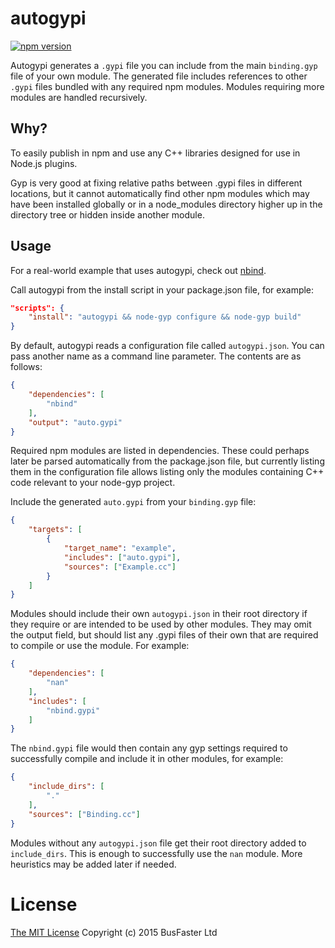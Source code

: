 autogypi
========

[![npm version](https://img.shields.io/npm/v/autogypi.svg)](https://www.npmjs.com/package/autogypi)

Autogypi generates a `.gypi` file you can include from the main `binding.gyp` file of your own module.
The generated file includes references to other `.gypi` files bundled with any required npm modules.
Modules requiring more modules are handled recursively.

Why?
----

To easily publish in npm and use any C++ libraries designed for use in Node.js plugins.

Gyp is very good at fixing relative paths between .gypi files in different locations, but it cannot automatically find other npm modules
which may have been installed globally or in a node_modules directory higher up in the directory tree or hidden inside another module.

Usage
-----

For a real-world example that uses autogypi, check out [nbind](https://www.npmjs.com/package/nbind).

Call autogypi from the install script in your package.json file, for example:

```json
"scripts": {
    "install": "autogypi && node-gyp configure && node-gyp build"
}
```

By default, autogypi reads a configuration file called `autogypi.json`. You can pass another name as a command line parameter.
The contents are as follows:

```json
{
    "dependencies": [
        "nbind"
    ],
    "output": "auto.gypi"
}
```

Required npm modules are listed in dependencies. These could perhaps later be parsed automatically from the package.json file, but
currently listing them in the configuration file allows listing only the modules containing C++ code relevant to your node-gyp project.

Include the generated `auto.gypi` from your `binding.gyp` file:

```json
{
    "targets": [
        {
            "target_name": "example",
            "includes": ["auto.gypi"],
            "sources": ["Example.cc"]
        }
    ]
}
```

Modules should include their own `autogypi.json` in their root directory if they require or are intended to be used by other modules.
They may omit the output field, but should list any .gypi files of their own that are required to compile or use the module. For example:

```json
{
    "dependencies": [
        "nan"
    ],
    "includes": [
        "nbind.gypi"
    ]
}
```

The `nbind.gypi` file would then contain any gyp settings required to successfully compile and include it in other modules, for example:

```json
{
    "include_dirs": [
        "."
    ],
    "sources": ["Binding.cc"]
}
```

Modules without any `autogypi.json` file get their root directory added to `include_dirs`.
This is enough to successfully use the `nan` module. More heuristics may be added later if needed.

License
=======

[The MIT License](https://raw.githubusercontent.com/charto/autogypi/master/LICENSE)
Copyright (c) 2015 BusFaster Ltd
